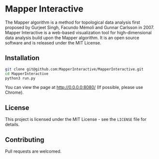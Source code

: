 # Mapper Interactive


The Mapper algorithm is a method for topological data analysis first proposed by Gurjeet Singh, Facundo Mémoli and Gunnar Carlsson in 2007. 
Mapper Interactive is a web-based visualization tool for high-dimensional data analysis build upon the Mapper algorithm. It is an open source software and is released under the MIT License.

## Installation

```bash
git clone git@github.com:MapperInteractive/MapperInteractive.git
cd MapperInteractive
python3 run.py
```

You can view the page at http://0.0.0.0:8080/ (If possible, please use Chrome).

<!-- ## PCA
Depend on the size of the input dataset, it may take a few seconds to finish PCA. -->

## License

This project is licensed under the MIT License - see the `LICENSE` file for details.

## Contributing

Pull requests are welcomed. 




